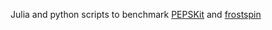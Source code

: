 Julia and python scripts to benchmark  [PEPSKit](https://github.com/QuantumKitHub/PEPSKit.jl) and [frostspin](https://github.com/ogauthe/frostspin)
